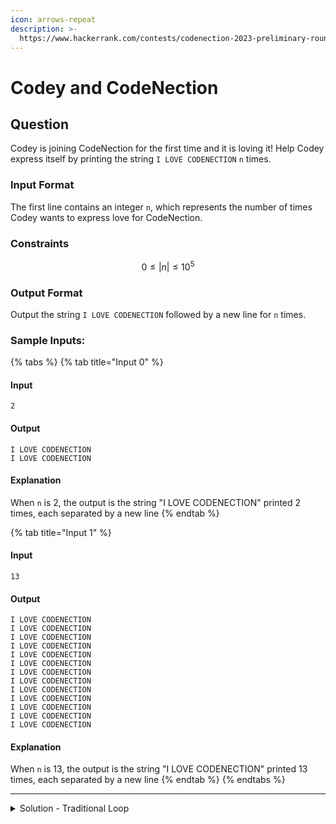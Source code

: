 ```yaml
---
icon: arrows-repeat
description: >-
  https://www.hackerrank.com/contests/codenection-2023-preliminary-round-closed-category/challenges/cn-c1
---
```


# Codey and CodeNection

## Question

Codey is joining CodeNection for the first time and it is loving it! Help Codey express itself by printing the string `I LOVE CODENECTION` `n` times.

### Input Format

The first line contains an integer `n`, which represents the number of times Codey wants to express love for CodeNection.

### Constraints

$$
0 \le |n| \le 10^5
$$

### Output Format

Output the string `I LOVE CODENECTION` followed by a new line for `n` times.

### Sample Inputs:

{% tabs %}
{% tab title="Input 0" %}
#### Input

```
2
```

#### Output

```
I LOVE CODENECTION 
I LOVE CODENECTION
```

#### Explanation

When `n` is 2, the output is the string "I LOVE CODENECTION" printed 2 times, each separated by a new line
{% endtab %}

{% tab title="Input 1" %}
#### Input

```
13
```

#### Output

```
I LOVE CODENECTION
I LOVE CODENECTION
I LOVE CODENECTION
I LOVE CODENECTION
I LOVE CODENECTION
I LOVE CODENECTION
I LOVE CODENECTION
I LOVE CODENECTION
I LOVE CODENECTION
I LOVE CODENECTION
I LOVE CODENECTION
I LOVE CODENECTION
I LOVE CODENECTION
```

#### Explanation

When `n` is 13, the output is the string "I LOVE CODENECTION" printed 13 times, each separated by a new line
{% endtab %}
{% endtabs %}

***

<details>

<summary>Solution - Traditional Loop</summary>

This is trivial, just loop `I LOVE CODENECTION` based on user inputs.

{% code lineNumbers="true" %}
```python
for i in range(int(input())):
    print("I LOVE CODENECTION")
```
{% endcode %}

</details>
